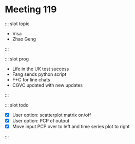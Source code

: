 # Meeting 119

<Meeting index="119" members="Bob, Mohammed, Wang" date="9 Mar 2021 11:00" nextDate="15 Mar 2021 11:00">

::: slot topic

- Visa
- Zhao Geng

:::

::: slot prog

- Life in the UK test success
- Fang sends python script
- F+C for line chats
- CGVC updated with new updates

:::

::: slot todo

- [x] User option: scatterplot matrix on/off
- [x] User option: PCP of output
- [x] Move input PCP over to left and time series plot to right

:::

</Meeting>
